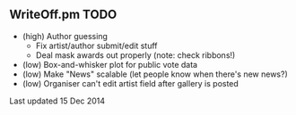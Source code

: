 WriteOff.pm TODO
----------------

- (high) Author guessing
  - Fix artist/author submit/edit stuff
  - Deal mask awards out properly (note: check ribbons!)
- (low) Box-and-whisker plot for public vote data
- (low) Make "News" scalable (let people know when there's new news?)
- (low) Organiser can't edit artist field after gallery is posted

Last updated 15 Dec 2014
